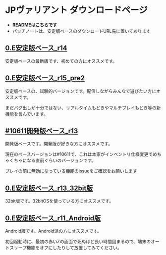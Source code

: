 
# JPヴァリアント ダウンロードページ

- **[READMEはこちらです](https://github.com/roloa/Cataclysm-DDA_variant/blob/variant_jp/README.md)**
- パッチノートは、安定版ベースのダウンロードURL先に置いてあります

## [0.E安定版ベース_r14](https://drive.google.com/drive/u/0/folders/1lo8fSu3NPypsU3yZyKzANj6I_jJFxI-p)

安定版ベースの最新版です、初めての方にオススメです。

## [0.E安定版ベース_r15_pre2](https://drive.google.com/drive/u/0/folders/1IDCnIa8-XbuqLcdk2YO5tRA7t0TlNRcK)

安定版ベースの、試験的バージョンです。配信しながらみんなで遊びたい方にオススメです。

まだバグ出しが十分ではない、リアルタイムもどきやマルチプレイもどき等の新機能を含んでいます。

## [#10611開発版ベース_r13](https://drive.google.com/drive/u/0/folders/1IPU2jqv-jtrvd-3SHSvZZ5OeY6-kVwYp)

開発版ベースです。開発版が好きな方にオススメです。

現在のベースバージョンは#10611で、これは本家がインベントリ仕様変更でめちゃくちゃになる直前ぐらいのバージョンです。

プレイの前に[無効になっている機能のissue](https://github.com/roloa/Cataclysm-DDA_variant/issues/50)をご確認をお願いします

## [0.E安定版ベース_r13_32bit版](https://drive.google.com/drive/u/0/folders/1oAPA_s8YXLNrvp-Sd224DWTKZEeJYe7b)

32bit版です。32bitOSを使っている方にオススメです。

## [0.E安定版ベース_r11_Android版](https://drive.google.com/drive/u/0/folders/1fFr6kDH_9h6Y2KJRoCSsDlrT8GjbF6sQ)

Android版です。Android派の方にオススメです。

初回起動時に、最初の赤いZの画面で死ぬほど長い時間固まるので、端末のオートスリープ機能をオフにしたりして放置してみてください。
